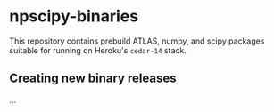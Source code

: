 # npscipy-binaries

This repository contains prebuild ATLAS, numpy, and scipy packages suitable for running on
Heroku's `cedar-14` stack.

## Creating new binary releases

...
